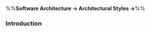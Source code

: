 <link rel="stylesheet" href="{{baseUrl}}/css/textbook.css">

<div class="website-content">

%%**Software Architecture → Architectural Styles →**%%

### Introduction

<div id="main">

<include src="./what/embed.md" />

</div>
</div>
